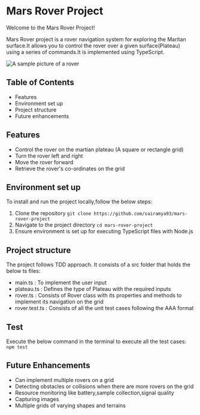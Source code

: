 # Mars Rover Project 
Welcome to the Mars Rover Project!

Mars Rover project is a rover navigation system for exploring the Maritan surface.It allows you to control the rover over a given surface(Plateau) using a series of commands.It is implemented using TypeScript.

![A sample picture of a rover](/src/rover.gif)

## Table of Contents
- Features
- Environment set up
- Project structure
- Future enhancements

## Features

- Control the rover on the martian plateau (A square or rectangle grid)
- Turn the rover left and right
- Move the rover forward
- Retrieve the rover's co-ordinates on the grid

## Environment set up

To install and run the project locally,follow the below steps:

1. Clone the repository 
```git clone https://github.com/sairamya93/mars-rover-project```
2. Navigate to the project directory
```cd mars-rover-project```
3. Ensure environment is set up for executing TypeScript files with Node.js

## Project structure

The project follows TDD approach. It consists of a src folder that holds the below ts files:

- main.ts : To implement the user input
- plateau.ts : Defines the type of Plateau with the required inputs
- rover.ts : Consists of Rover class with its properties and methods to implement its navigation on the grid
- rover.test.ts : Consists of all the unit test cases following the AAA format

## Test

Execute the below command in the terminal to execute all the test cases:
```npm test```

## Future Enhancements

- Can implement multiple rovers on a grid
- Detecting obstacles or collisions when there are more rovers on the grid
- Resource monitoring like battery,sample collection,signal quality
- Capturing images
- Multiple grids of varying shapes and terrains 










